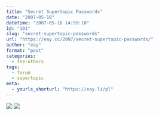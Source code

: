 ```yaml
---
title: "Secret Supertopic Passwords"
date: "2007-05-18"
datetime: "2007-05-18 14:59:10"
id: "101"
slug: "secret-supertopic-passwords"
url: "https://eay.cc/2007/secret-supertopic-passwords/"
author: "eay"
format: "post"
categories:
  - the-others
tags:
  - forum
  - supertopic
meta:
  - yourls_shorturl: "https://eay.li/pl"
---
```


![](/uploads/2007/supertopic1.gif) ![](/uploads/2007/supertopic2.gif)

